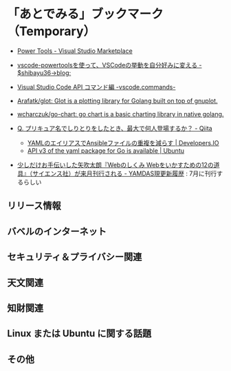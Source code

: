 # 「あとでみる」ブックマーク（Temporary）

- [Power Tools - Visual Studio Marketplace](https://marketplace.visualstudio.com/items?itemName=ego-digital.vscode-powertools)
- [vscode-powertoolsを使って、VSCodeの挙動を自分好みに変える - $shibayu36->blog;](https://blog.shibayu36.org/entry/2019/12/02/193000)
- [Visual Studio Code API コマンド編 -vscode.commands-](https://clickan.click/vscode-command/)

- [Arafatk/glot: Glot is a plotting library for Golang built on top of gnuplot.](https://github.com/arafatk/glot)
- [wcharczuk/go-chart: go chart is a basic charting library in native golang.](https://github.com/wcharczuk/go-chart)

- [Q. プリキュア名でしりとりをしたとき、最大で何人登場するか？ - Qiita](https://qiita.com/Hokkaidosm/items/5c5fbd5a1535d1fd239f)
    - [YAMLのエイリアスでAnsibleファイルの重複を減らす | Developers.IO](https://dev.classmethod.jp/articles/refactoring_ansible_yaml_using_alias_and_anchor/)
    - [API v3 of the yaml package for Go is available | Ubuntu](https://ubuntu.com/blog/api-v3-of-the-yaml-package-for-go-is-available)

- [少しだけお手伝いした矢吹太朗『Webのしくみ Webをいかすための12の道具』（サイエンス社）が来月刊行される - YAMDAS現更新履歴](https://yamdas.hatenablog.com/entry/20200618/web-no-shikumi) : 7月に刊行するらしい


## リリース情報


## バベルのインターネット


## セキュリティ＆プライバシー関連


## 天文関連


## 知財関連


## Linux または Ubuntu に関する話題


## その他


<!-- eof -->
